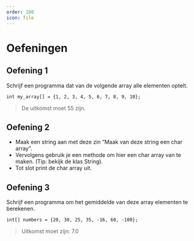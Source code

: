 ```yaml
---
order: 100
icon: file
---
```

# Oefeningen

## Oefening 1

Schrijf een programma dat van de volgende array alle elementen optelt.

`int my_array[] = {1, 2, 3, 4, 5, 6, 7, 8, 9, 10};`
> De uitkomst moet 55 zijn.

## Oefening 2

- Maak een string aan met deze zin “Maak van deze string een char array”.
- Vervolgens gebruik je een methode om hier een char array van te maken. (Tip: bekijk de klas String).
- Tot slot print de char array uit.

## Oefening 3

Schrijf een programma om het gemiddelde van deze array elementen te berekenen.

`int[] numbers = {20, 30, 25, 35, -16, 60, -100};`

> Uitkomst moet zijn: 7.0
